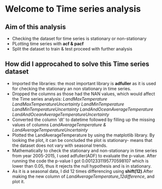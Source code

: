 # Welcome to Time series analysis
## Aim of this analysis
- Checking the dataset for time series is stationary or non-stationary
- PLotting time series with **acf & pacf**
- Split the dataset to train & test proceed with further analysis

## How did I approcahed to solve this Time series dataset
- Imported the libraries: the most important library is **adfuller** as it is used for checking the stationary an non stationary in time series.
- Dropped the columns as those had the NAN values, which would affect the Time series analysis: *LandMaxTemperature	LandMaxTemperatureUncertainty	LandMinTemperature	LandMinTemperatureUncertainty	LandAndOceanAverageTemperature	LandAndOceanAverageTemperatureUncertainty*
- Converted the column 'dt' to datetime followed by filling up the missing values of columns *LandAverageTemperature & LandAverageTemperatureUncertainty*
- Plotted the LandAverageTemperature by using the matplotlib library. By looking the plot, it can be concluded the plot is stationary- means that the dataset does not vary with seasonal trends.
- Mathematically to check the stationary and non-stationary in time series from year 2005-2015, I used adfuller(ADF) to evaluate the p-value. After running the code the p-value I got 0.0012331195770598107 which is lower than 0.05, thus it rejects the null hypothesis and is in stationary.
- As it is a seasonal data, I did 12 times differencing using **shift(12)**.After making the new column of *LandAverageTemperature_12difference*, and plot it.
